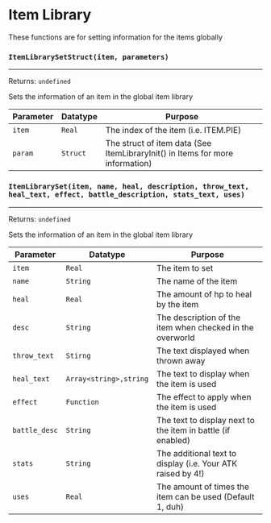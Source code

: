 # Item Library
These functions are for setting information for the items globally

### `ItemLibrarySetStruct(item, parameters)`
---
 Returns: `undefined`

Sets the information of an item in the global item library

| Parameter | Datatype  | Purpose |
|-----------|-----------|---------|
|`item` |`Real` |The index of the item (i.e. ITEM.PIE) |
|`param` |`Struct` |The struct of item data (See ItemLibraryInit() in Items for more information) |










### `ItemLibrarySet(item, name, heal, description, throw_text, heal_text, effect, battle_description, stats_text, uses)`
---
 Returns: `undefined`

Sets the information of an item in the global item library

| Parameter | Datatype  | Purpose |
|-----------|-----------|---------|
|`item` |`Real` |The item to set |
|`name` |`String` |The name of the item |
|`heal` |`Real` |The amount of hp to heal by the item |
|`desc` |`String` |The description of the item when checked in the overworld |
|`throw_text` |`Stirng` |The text displayed when thrown away |
|`heal_text` |`Array<string>,string` |The text to display when the item is used |
|`effect` |`Function` |The effect to apply when the item is used |
|`battle_desc` |`String` |The text to display next to the item in battle (if enabled) |
|`stats` |`String` |The additional text to display (i.e. Your ATK raised by 4!) |
|`uses` |`Real` |The amount of times the item can be used (Default 1, duh) |





















